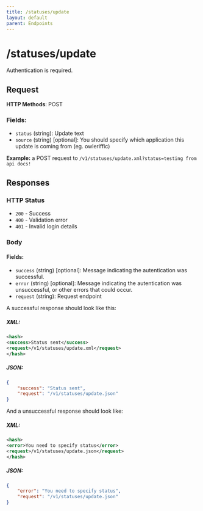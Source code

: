 ```yaml
---
title: /statuses/update
layout: default
parent: Endpoints
---
```

# /statuses/update

Authentication is required.

## Request
**HTTP Methods**: POST
### Fields:
* `status` (string): Update text
* `source` (string) [optional]: You should specify which application this update is coming from (eg. owleriffic)

**Example:** a POST request to `/v1/statuses/update.xml?status=testing from api docs!`
## Responses

### HTTP Status
- `200` - Success
- `400` - Validation error
- `401` - Invalid login details

### Body

#### Fields:
* `success` (string) [optional]: Message indicating the autentication was successful.
* `error` (string) [optional]: Message indicating the autentication was unsuccessful, or other errors that could occur.
* `request` (string): Request endpoint

A successful response should look like this:

##### XML:
```xml
<hash>
<success>Status sent</success>
<request>/v1/statuses/update.xml</request>
</hash>
```

##### JSON:
```json
{
    "success": "Status sent",
    "request": "/v1/statuses/update.json"
}
```


And a unsuccessful response should look like:


##### XML:
```xml
<hash>
<error>You need to specify status</error>
<request>/v1/statuses/update.json</request>
</hash>
```

##### JSON:
```json
{
    "error": "You need to specify status",
    "request": "/v1/statuses/update.json"
}
```